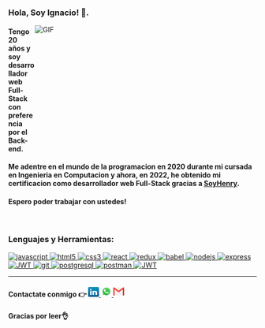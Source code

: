 ### Hola, Soy Ignacio! 👋. 

<img align="right" height="270px" width="450px" alt="GIF" src="https://i.pinimg.com/originals/1c/4f/ac/1c4facad627b098885aec6266b8c6c0e.gif" />

<h4 align="left">Tengo 20 años y soy desarrollador web Full-Stack con preferencia por el Back-end. </h4>
<h4 align="left"> Me adentre en el mundo de la programacion en 2020 durante mi cursada en Ingenieria en Computacion y ahora, en 2022, he obtenido mi certificacion como desarrollador web Full-Stack gracias a <a href="https://www.soyhenry.com/">SoyHenry</a>.</h4>
<h4>Espero poder trabajar con ustedes!</h4>

<br />

<h3 align="left"> Lenguajes y Herramientas:</h3>
<p align="left">  <a href="https://developer.mozilla.org/en-US/docs/Web/JavaScript" target="_blank"> <img src="https://upload.wikimedia.org/wikipedia/commons/thumb/9/99/Unofficial_JavaScript_logo_2.svg/1024px-Unofficial_JavaScript_logo_2.svg.png" alt="javascript" width="40" height="40"/> </a> 
<a href="https://www.w3.org/html/" target="_blank"> <img src="https://upload.wikimedia.org/wikipedia/commons/thumb/3/38/HTML5_Badge.svg/600px-HTML5_Badge.svg.png" alt="html5" width="40" height="40"/> </a>
<a href="https://www.w3schools.com/css/" target="_blank"> <img src="https://cdn4.iconfinder.com/data/icons/social-media-logos-6/512/121-css3-512.png" alt="css3" width="40" height="40"/> </a> 
<a href="https://reactjs.org/" target="_blank"> <img src="https://seeklogo.com/images/R/react-logo-7B3CE81517-seeklogo.com.png" alt="react" width="40" height="40"/> </a> 
<a href="https://redux.js.org" target="_blank"> <img src="https://seeklogo.com/images/R/redux-logo-9CA6836C12-seeklogo.com.png" alt="redux" width="40" height="40"/> </a> </a>
<a href="https://babeljs.io/" target="_blank"> <img src="https://www.vectorlogo.zone/logos/babeljs/babeljs-icon.svg" alt="babel" width="40" height="40"/> </a>
<a href="https://nodejs.org" target="_blank"> <img src="https://cdn.pixabay.com/photo/2015/04/23/17/41/node-js-736399_960_720.png" alt="nodejs" height="40"/> </a>
<a href="https://expressjs.com" target="_blank"> <img src="https://i.cloudup.com/zfY6lL7eFa-3000x3000.png" alt="express" height="40"/> </a> 
<a href="https://sequelize.org/"> <img src="https://www.vectorlogo.zone/logos/sequelizejs/sequelizejs-icon.svg" alt="JWT" width="40" height="40">
<a href="https://git-scm.com/" target="_blank"> <img src="https://www.vectorlogo.zone/logos/git-scm/git-scm-icon.svg" alt="git" width="40" height="40"/> </a> 
<a href="https://www.postgresql.org" target="_blank"> <img src="https://upload.wikimedia.org/wikipedia/commons/thumb/2/29/Postgresql_elephant.svg/1200px-Postgresql_elephant.svg.png" alt="postgresql" width="40" height="40"/> </a> 
<a href="https://postman.com" target="_blank"> <img src="https://www.vectorlogo.zone/logos/getpostman/getpostman-icon.svg" alt="postman" width="40" height="40"/> </a> 
<a href="https://jwt.io"> <img src="https://jwt.io/img/logo-asset.svg" alt="JWT" width="60" height="40"/> </a> 

***********************************

<h4>Contactate conmigo 👉 <a href="https://www.linkedin.com/in/ignacio-passerini">
  <img alt="Linkedin" height=20 width="22px" src="icons/linkedin.png" />
</a>
<a href="https://wa.me/5491121688479">
  <img alt="Whatsapp" width="22px" src="icons/whatsapp.png" />
</a>
<a href="https://mail.google.com/mail/u/0/#inbox?compose=CllgCHrhTmctvmZKgSgPNPJmqxdLMzgrcnZXcfpFkXhlZTQZkRRzBWrRCZpNrjJfrhZSkZvXDXB">
  <img alt="Gmail" width="22px" src="icons/gmail.png" />
</a>
</h4>

#### Gracias por leer👌
